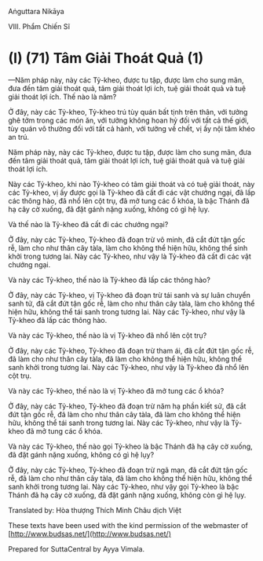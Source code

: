  

Aṅguttara Nikāya

VIII. Phẩm Chiến Sĩ

# (I) (71) Tâm Giải Thoát Quả (1)

—Năm pháp này, này các Tỷ-kheo, được tu tập, được làm cho sung mãn, đưa đến tâm giải thoát quả, tâm giải thoát lợi ích, tuệ giải thoát quả và tuệ giải thoát lợi ích. Thế nào là năm?

Ở đây, này các Tỷ-kheo, Tỷ-kheo trú tùy quán bất tịnh trên thân, với tưởng ghê tởm trong các món ăn, với tưởng không hoan hỷ đối với tất cả thế giới, tùy quán vô thường đối với tất cả hành, với tưởng về chết, vị ấy nội tâm khéo an trú.

Năm pháp này, này các Tỷ-kheo, được tu tập, được làm cho sung mãn, đưa đến tâm giải thoát quả, tâm giải thoát lợi ích, tuệ giải thoát quả và tuệ giải thoát lợi ích.

Này các Tỷ-kheo, khi nào Tỷ-kheo có tâm giải thoát và có tuệ giải thoát, này các Tỷ-kheo, vị ấy được gọi là Tỷ-kheo đã cất đi các vật chướng ngại, đã lấp các thông hào, đã nhổ lên cột trụ, đã mở tung các ổ khóa, là bậc Thánh đã hạ cây cờ xuống, đã đặt gánh nặng xuống, không có gì hệ lụy.

Và thế nào là Tỷ-kheo đã cất đi các chướng ngại?

Ở đây, này các Tỷ-kheo, Tỷ-kheo đã đoạn trừ vô minh, đã cắt đứt tận gốc rễ, làm cho như thân cây tàla, làm cho không thể hiện hữu, không thể sinh khởi trong tương lai. Này các Tỷ-kheo, như vậy là Tỷ-kheo đã cất đi các vật chướng ngại.

Và này các Tỷ-kheo, thế nào là Tỷ-kheo đã lấp các thông hào?

Ở đây, này các Tỷ-kheo, vị Tỷ-kheo đã đoạn trừ tái sanh và sự luân chuyển sanh tử, đã cắt đứt tận gốc rễ, làm cho như thân cây tàla, làm cho không thể hiện hữu, không thể tái sanh trong tương lai. Này các Tỷ-kheo, như vậy là Tỷ-kheo đã lấp các thông hào.

Và này các Tỷ-kheo, thế nào là vị Tỷ-kheo đã nhổ lên cột trụ?

Ở đây, này các Tỷ-kheo, Tỷ-kheo đã đoạn trừ tham ái, đã cắt đứt tận gốc rễ, đã làm cho như thân cây tàla, đã làm cho không thể hiện hữu, không thể sanh khởi trong tương lai. Này các Tỷ-kheo, như vậy là Tỷ-kheo đã nhổ lên cột trụ.

Và này các Tỷ-kheo, thế nào là vị Tỷ-kheo đã mở tung các ổ khóa?

Ở đây, này các Tỷ-kheo, Tỷ-kheo đã đoạn trừ năm hạ phần kiết sử, đã cắt đứt tận gốc rễ, đã làm cho như thân cây tàla, đã làm cho không thể hiện hữu, không thể tái sanh trong tương lai. Này các Tỷ-kheo, như vậy là Tỷ-kheo đã mở tung các ổ khóa.

Và này các Tỷ-kheo, thế nào gọi Tỷ-kheo là bậc Thánh đã hạ cây cờ xuống, đã đặt gánh nặng xuống, không có gì hệ lụy?

Ở đây, này các Tỷ-kheo, Tỷ-kheo đã đoạn trừ ngã mạn, đã cắt đứt tận gốc rễ, đã làm cho như thân cây tàla, đã làm cho không thể hiện hữu, không thể sanh khởi trong tương lai. Này các Tỷ-kheo, như vậy gọi Tỷ-kheo là bậc Thánh đã hạ cây cờ xuống, đã đặt gánh nặng xuống, không còn gì hệ lụy.

Translated by: Hòa thượng Thích Minh Châu dịch Việt

These texts have been used with the kind permission of the webmaster of [http://www.budsas.net/](http://www.budsas.net/)

Prepared for SuttaCentral by Ayya Vimala.